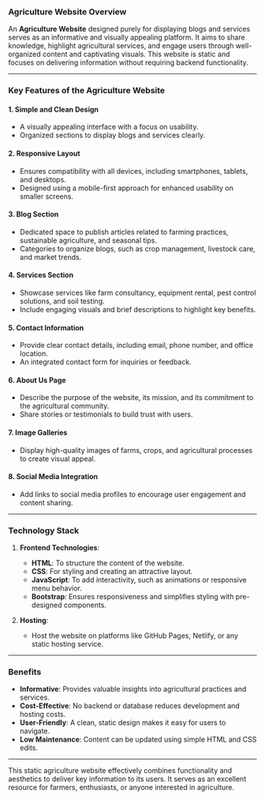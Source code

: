 ### Agriculture Website Overview  

An **Agriculture Website** designed purely for displaying blogs and services serves as an informative and visually appealing platform. It aims to share knowledge, highlight agricultural services, and engage users through well-organized content and captivating visuals. This website is static and focuses on delivering information without requiring backend functionality.  

---

### Key Features of the Agriculture Website  

#### 1. **Simple and Clean Design**  
   - A visually appealing interface with a focus on usability.  
   - Organized sections to display blogs and services clearly.  

#### 2. **Responsive Layout**  
   - Ensures compatibility with all devices, including smartphones, tablets, and desktops.  
   - Designed using a mobile-first approach for enhanced usability on smaller screens.  

#### 3. **Blog Section**  
   - Dedicated space to publish articles related to farming practices, sustainable agriculture, and seasonal tips.  
   - Categories to organize blogs, such as crop management, livestock care, and market trends.  

#### 4. **Services Section**  
   - Showcase services like farm consultancy, equipment rental, pest control solutions, and soil testing.  
   - Include engaging visuals and brief descriptions to highlight key benefits.  

#### 5. **Contact Information**  
   - Provide clear contact details, including email, phone number, and office location.  
   - An integrated contact form for inquiries or feedback.  

#### 6. **About Us Page**  
   - Describe the purpose of the website, its mission, and its commitment to the agricultural community.  
   - Share stories or testimonials to build trust with users.  

#### 7. **Image Galleries**  
   - Display high-quality images of farms, crops, and agricultural processes to create visual appeal.  

#### 8. **Social Media Integration**  
   - Add links to social media profiles to encourage user engagement and content sharing.  

---

### Technology Stack  

1. **Frontend Technologies**:  
   - **HTML**: To structure the content of the website.  
   - **CSS**: For styling and creating an attractive layout.  
   - **JavaScript**: To add interactivity, such as animations or responsive menu behavior.  
   - **Bootstrap**: Ensures responsiveness and simplifies styling with pre-designed components.  

2. **Hosting**:  
   - Host the website on platforms like GitHub Pages, Netlify, or any static hosting service.  

---

### Benefits  

- **Informative**: Provides valuable insights into agricultural practices and services.  
- **Cost-Effective**: No backend or database reduces development and hosting costs.  
- **User-Friendly**: A clean, static design makes it easy for users to navigate.  
- **Low Maintenance**: Content can be updated using simple HTML and CSS edits.  

---

This static agriculture website effectively combines functionality and aesthetics to deliver key information to its users. It serves as an excellent resource for farmers, enthusiasts, or anyone interested in agriculture.
